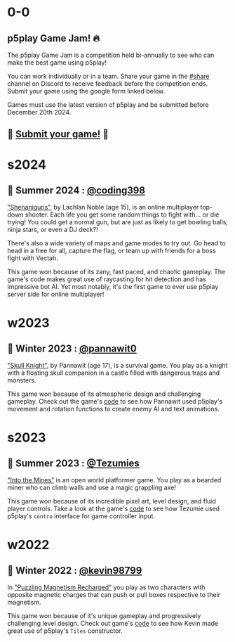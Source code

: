 # 0-0

## p5play Game Jam! 🔥

The p5play Game Jam is a competition held bi-annually to see who can make the best game using p5play!

You can work individually or in a team. Share your game in the [#share](https://discord.gg/EJwnJATmj7) channel on Discord to receive feedback before the competition ends. Submit your game using the google form linked below.

Games must use the latest version of p5play and be submitted before December 20th 2024.

## 🎉 [Submit your game!](https://forms.gle/xn2PvsC8FA8Hf8Qo8) 🎉

# s2024

## 🥇 Summer 2024 : [@coding398](https://coding398.dev/)

["Shenaniguns"](https://shenanimerica.coding398.dev/), by Lachlan Noble (age 15), is an online multiplayer top-down shooter. Each life you get some random things to fight with... or die trying! You could get a normal gun, but are just as likely to get bowling balls, ninja stars, or even a DJ deck?!

There's also a wide variety of maps and game modes to try out. Go head to head in a free for all, capture the flag, or team up with friends for a boss fight with Vectah.

This game won because of its zany, fast paced, and chaotic gameplay. The game's code makes great use of raycasting for hit detection and has impressive bot AI. Yet most notably, it's the first game to ever use p5play server side for online multiplayer!

# w2023

## 🥇 Winter 2023 : [@pannawit0](https://www.youtube.com/@hazu0)

["Skull Knight"](https://pannawit0.github.io/SkullKnight), by Pannawit (age 17), is a survival game. You play as a knight with a floating skull companion in a castle filled with dangerous traps and monsters.

This game won because of its atmospheric design and challenging gameplay. Check out the game's [code](https://github.com/Pannawit0/SkullKnight/blob/master/skullKnight.js) to see how Pannawit used p5play's movement and rotation functions to create enemy AI and text animations.

# s2023

## 🥇 Summer 2023 : [@Tezumies](https://twitter.com/Tezumies)

["Into the Mines"](https://tezumie.github.io/into-the-mines) is an open world platformer game. You play as a bearded miner who can climb walls and use a magic grappling axe!

This game won because of its incredible pixel art, level design, and fluid player controls. Take a look at the game's [code](https://github.com/Tezumie/into-the-mines) to see how Tezumie used p5play's `contro` interface for game controller input.

# w2022

## 🥇 Winter 2022 : [@kevin98799](https://kevin98799.itch.io)

In ["Puzzling Magnetism Recharged"](https://kevin98799.itch.io/puzzling-magnetism-recharged) you play as two characters with opposite magnetic charges that can push or pull boxes respective to their magnetism.

This game won because of it's unique gameplay and progressively challenging level design. Check out game's [code](https://html-classic.itch.zone/html/7146864/sketch.js) to see how Kevin made great use of p5play's `Tiles` constructor.
